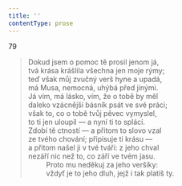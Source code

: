 ```yaml
---
title: ''
contentType: prose
---
```


79

> Dokud jsem o pomoc tě prosil jenom já,  
> tvá krása krášlila všechna jen moje rýmy;  
> teď však můj zvučný verš hyne a upadá,  
> má Musa, nemocná, uhýbá před jinými.  
> Já vím, má lásko, vím, že o tobě by měl  
> daleko vzácnější básník psát ve své práci;  
> však to, co o tobě tvůj pěvec vymyslel,  
> to ti jen uloupil — a nyní ti to splácí.  
> Zdobí tě ctností — a přitom to slovo vzal  
> ze tvého chování; připisuje ti krásu —  
> a přitom našel ji v tvé tváři: z jeho chval  
> nezáří nic než to, co září ve tvém jasu.  
>          Proto mu neděkuj za jeho veršíky:  
>          vždyť je to jeho dluh, jejž i tak platíš ty.
